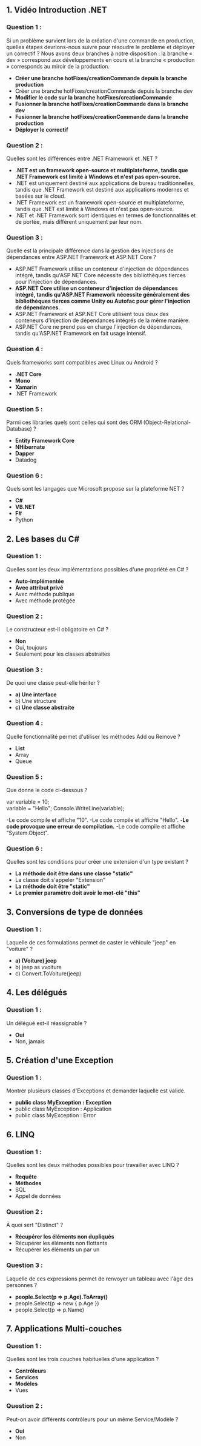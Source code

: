 ## 1. Vidéo Introduction .NET

### Question 1 :
Si un problème survient lors de la création d'une commande en production, 
quelles étapes devrions-nous suivre pour résoudre le problème et déployer un correctif ? 
Nous avons deux branches à notre disposition : 
la branche « dev » correspond aux développements en cours
et la branche « production » corresponds au miroir de la production.

- **Créer une branche hotFixes/creationCommande depuis la branche production**
- Créer une branche hotFixes/creationCommande depuis la branche dev 
- **Modifier le code sur la branche hotFixes/creationCommande**
- **Fusionner la branche hotFixes/creationCommande dans la branche dev**
- **Fusionner la branche hotFixes/creationCommande dans la branche production**
- **Déployer le correctif**



### Question 2 : 
Quelles sont les différences entre .NET Framework et .NET ?
- **.NET est un framework open-source et multiplateforme, tandis que .NET Framework est limité à Windows et n'est pas open-source.**
- .NET est uniquement destiné aux applications de bureau traditionnelles, tandis que .NET Framework est destiné aux applications modernes et basées sur le cloud.
- .NET Framework est un framework open-source et multiplateforme, tandis que .NET est limité à Windows et n'est pas open-source.
- .NET et .NET Framework sont identiques en termes de fonctionnalités et de portée, mais diffèrent uniquement par leur nom.

### Question 3 :
Quelle est la principale différence dans la gestion des injections de dépendances entre ASP.NET Framework et ASP.NET Core ?
- ASP.NET Framework utilise un conteneur d'injection de dépendances intégré, tandis qu'ASP.NET Core nécessite des bibliothèques tierces pour l'injection de dépendances.
- **ASP.NET Core utilise un conteneur d'injection de dépendances intégré, tandis qu'ASP.NET Framework nécessite généralement des bibliothèques tierces comme Unity ou Autofac pour gérer l'injection de dépendances.**
- ASP.NET Framework et ASP.NET Core utilisent tous deux des conteneurs d'injection de dépendances intégrés de la même manière.
- ASP.NET Core ne prend pas en charge l'injection de dépendances, tandis qu'ASP.NET Framework en fait usage intensif.


### Question 4 :
Quels frameworks sont compatibles avec Linux ou Android ?
- **.NET Core**
- **Mono**
- **Xamarin**
- .NET Framework

### Question 5 :
Parmi ces libraries quels sont celles qui sont des ORM (Object-Relational-Database) ?
- **Entity Framework Core**
- **NHibernate**
- **Dapper**
- Datadog

### Question 6 :
Quels sont les langages que Microsoft propose sur la plateforme NET ?
- **C#**
- **VB.NET**
- **F#**
- Python

## 2. Les bases du C#

### Question 1 :
Quelles sont les deux implémentations possibles d'une propriété en C# ?
- **Auto-implémentée**
- **Avec attribut privé**
- Avec méthode publique
- Avec méthode protégée

### Question 2 :
Le constructeur est-il obligatoire en C# ?
- **Non**
- Oui, toujours
- Seulement pour les classes abstraites

### Question 3 :
De quoi une classe peut-elle hériter ?
- **a) Une interface**
- b) Une structure
- **c) Une classe abstraite**

### Question 4 :
Quelle fonctionnalité permet d'utiliser les méthodes Add ou Remove ?
- **List**
- Array
- Queue

### Question 5 :
Que donne le code ci-dessous ?

var variable = 10;   
variable = "Hello"; 
Console.WriteLine(variable);

-Le code compile et affiche "10".
-Le code compile et affiche "Hello".
-**Le code provoque une erreur de compilation.**
-Le code compile et affiche "System.Object".

### Question 6 :
Quelles sont les conditions pour créer une extension d'un type existant ?
- **La méthode doit être dans une classe "static"**
- La classe doit s'appeler "Extension"
- **La méthode doit être "static"**
- **Le premier paramètre doit avoir le mot-clé "this"**

## 3. Conversions de type de données

### Question 1 :
Laquelle de ces formulations permet de caster le véhicule "jeep" en "voiture" ?
- **a) (Voiture) jeep**
- b) jeep as vvoiture
- c) Convert.ToVoiture(jeep)

## 4. Les délégués

### Question 1 :
Un délégué est-il réassignable ?
- **Oui**
- Non, jamais

## 5. Création d'une Exception

### Question 1 :
Montrer plusieurs classes d'Exceptions et demander laquelle est valide.
- **public class MyException : Exception**
- public class MyException : Application
- public class MyException : Error

## 6. LINQ

### Question 1 :
Quelles sont les deux méthodes possibles pour travailler avec LINQ ?
- **Requête**
- **Méthodes**
- SQL
- Appel de données

### Question 2 :
À quoi sert "Distinct" ?
- **Récupérer les éléments non dupliqués**
- Récupérer les éléments non flottants
- Récupérer les éléments un par un

### Question 3 :
Laquelle de ces expressions permet de renvoyer un tableau avec l'âge des personnes ?
- **people.Select(p => p.Age).ToArray()**
- people.Select(p => new { p.Age })
- people.Select(p => p.Name)

## 7. Applications Multi-couches

### Question 1 :
Quelles sont les trois couches habituelles d'une application ?
- **Contrôleurs**
- **Services**
- **Modèles**
- Vues

### Question 2 :
Peut-on avoir différents contrôleurs pour un même Service/Modèle ?
- **Oui**
- Non